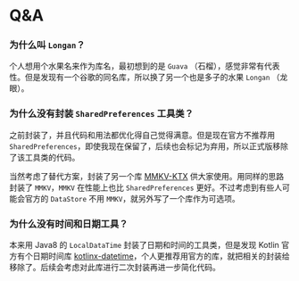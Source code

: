 # Q&A

### 为什么叫 `Longan`？

个人想用个水果名来作为库名，最初想到的是 `Guava` （石榴），感觉非常有代表性。但是发现有一个谷歌的同名库，所以换了另一个也是多子的水果 `Longan` （龙眼）。

### 为什么没有封装 `SharedPreferences` 工具类？

之前封装了，并且代码和用法都优化得自己觉得满意。但是现在官方不推荐用 `SharedPreferences`，即使我现在保留了，后续也会标记为弃用，所以正式版移除了该工具类的代码。

当然考虑了替代方案，封装了另一个库 [MMKV-KTX](https://github.com/DylanCaiCoding/MMKV-KTX) 供大家使用。用同样的思路封装了 `MMKV`，`MMKV` 在性能上也比 `SharedPreferences` 更好。不过考虑到有些人可能会官方的 `DataStore` 不用 `MMKV`，就另外写了一个库作为可选项。

### 为什么没有时间和日期工具？

本来用 Java8 的 `LocalDataTime` 封装了日期和时间的工具类，但是发现 Kotlin 官方有个日期时间库 [kotlinx-datetime](https://github.com/Kotlin/kotlinx-datetime)，个人更推荐用官方的库，就把相关的封装给移除了。后续会考虑对此库进行二次封装再进一步简化代码。